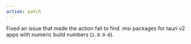 ```yaml
---
action: patch
---
```


Fixed an issue that made the action fail to find .msi packages for tauri v2 apps with numeric build numbers (`1.0.0-0`).
